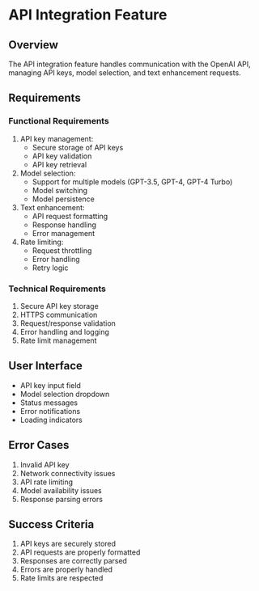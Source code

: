 # API Integration Feature

## Overview
The API integration feature handles communication with the OpenAI API, managing API keys, model selection, and text enhancement requests.

## Requirements

### Functional Requirements
1. API key management:
   - Secure storage of API keys
   - API key validation
   - API key retrieval
2. Model selection:
   - Support for multiple models (GPT-3.5, GPT-4, GPT-4 Turbo)
   - Model switching
   - Model persistence
3. Text enhancement:
   - API request formatting
   - Response handling
   - Error management
4. Rate limiting:
   - Request throttling
   - Error handling
   - Retry logic

### Technical Requirements
1. Secure API key storage
2. HTTPS communication
3. Request/response validation
4. Error handling and logging
5. Rate limit management

## User Interface
- API key input field
- Model selection dropdown
- Status messages
- Error notifications
- Loading indicators

## Error Cases
1. Invalid API key
2. Network connectivity issues
3. API rate limiting
4. Model availability issues
5. Response parsing errors

## Success Criteria
1. API keys are securely stored
2. API requests are properly formatted
3. Responses are correctly parsed
4. Errors are properly handled
5. Rate limits are respected 